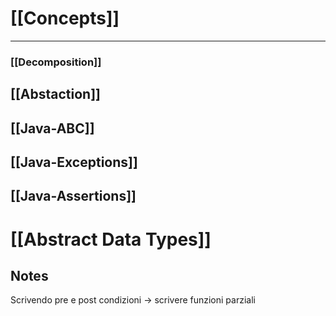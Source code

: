 # [[Concepts]]

---
### [[Decomposition]]

## [[Abstaction]]

## [[Java-ABC]]

## [[Java-Exceptions]]

## [[Java-Assertions]]

# [[Abstract Data Types]]

## Notes
Scrivendo pre e post condizioni -> scrivere funzioni parziali 


